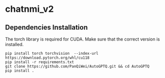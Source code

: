 # chatnmi_v2

## Dependencies Installation
The torch library is required for CUDA. Make sure that the correct version is installed.

    pip install torch torchvision  --index-url https://download.pytorch.org/whl/cu118
    pip install -r requirements.txt
    git clone https://github.com/PanQiWei/AutoGPTQ.git && cd AutoGPTQ
    pip install .